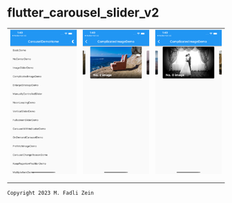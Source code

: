 # flutter_carousel_slider_v2


|<img src="/preview/preview1.png" width="300"/>|<img src="/preview/preview2.png" width="300"/>|<img src="/preview/preview3.png" width="300"/>|
|--|--|--|

---

```
Copyright 2023 M. Fadli Zein
```